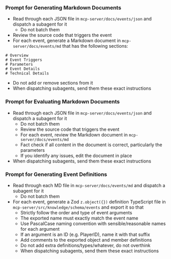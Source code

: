 ### Prompt for Generating Markdown Documents
- Read through each JSON file in `mcp-server/docs/events/json` and dispatch a subagent for it
  - Do not batch them
- Review the source code that triggers the event
- For each event, generate a Markdown document in `mcp-server/docs/events/md` that has the following sections:
```
# Overview
# Event Triggers
# Parameters
# Event Details
# Technical Details
```
- Do not add or remove sections from it
- When dispatching subagents, send them these exact instructions

### Prompt for Evaluating Markdown Documents
- Read through each JSON file in `mcp-server/docs/events/json` and dispatch a subagent for it
  - Do not batch them
  - Review the source code that triggers the event
  - For each event, review the Markdown document in `mcp-server/docs/events/md`
  - Fact check if all content in the document is correct, particularly the parameters
  - If you identify any issues, edit the document in place
- When dispatching subagents, send them these exact instructions

### Prompt for Generating Event Definitions
- Read through each MD file in `mcp-server/docs/events/md` and dispatch a subagent for it
  - Do not batch them
- For each event, generate a Zod `z.object({})` definition TypeScript file in `mcp-server/src/knowledge/schema/events` and export it so that
  - Strictly follow the order and type of event arguments
  - The exported name must exactly match the event name
  - Use PascalCase naming convention with sensible/reasonable names for each argument
  - If an argument is an ID (e.g. PlayerID), name it with that suffix
  - Add comments to the exported object and member definitions
  - Do not add extra definitions/types/whatever, do not overthink
  - When dispatching subagents, send them these exact instructions